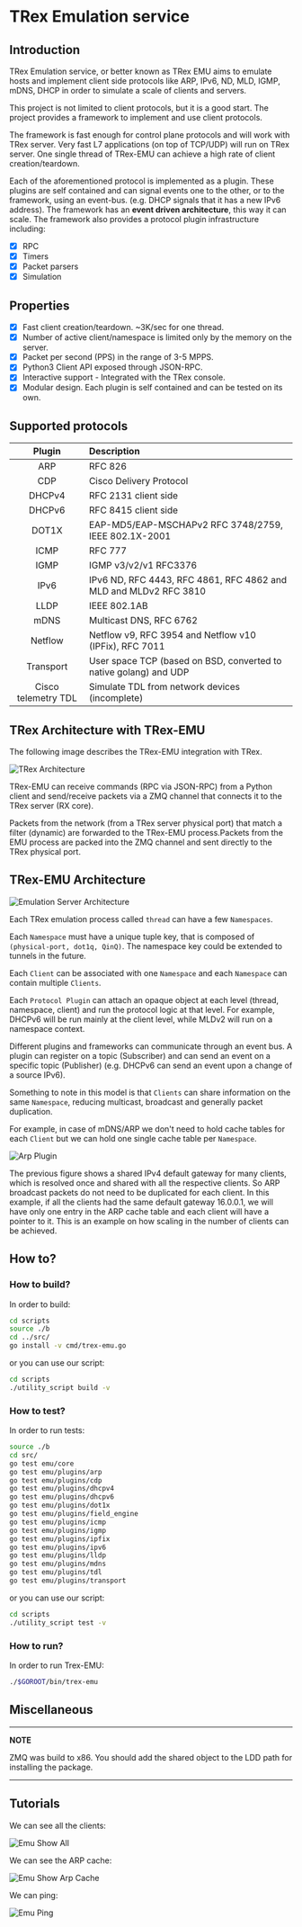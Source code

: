 # TRex Emulation service

## Introduction

TRex Emulation service, or better known as TRex EMU aims to emulate hosts and implement client side protocols like ARP, IPv6, ND, MLD, IGMP, mDNS, DHCP in order to simulate a scale of clients and servers.

This project is not limited to client protocols, but it is a good start. The project provides a framework to implement and use client protocols.

The framework is fast enough for control plane protocols and will work with TRex server. Very fast L7 applications (on top of TCP/UDP) will run on TRex server. One single thread of TRex-EMU can achieve a high rate of client creation/teardown.

Each of the aforementioned protocol is implemented as a plugin. These plugins are self contained and can signal events one to the other, or to the framework, using an event-bus. (e.g. DHCP signals that it has a new IPv6 address).
The framework has an **event driven architecture**, this way it can scale. The framework also provides a protocol plugin infrastructure including:

- [x] RPC
- [x] Timers
- [x] Packet parsers
- [x] Simulation

## Properties

- [x] Fast client creation/teardown. ~3K/sec for one thread.
- [x] Number of active client/namespace is limited only by the memory on the server.
- [x] Packet per second (PPS) in the range of 3-5 MPPS.
- [x] Python3 Client API exposed through JSON-RPC.
- [x] Interactive support - Integrated with the TRex console.
- [x] Modular design. Each plugin is self contained and can be tested on its own.

## Supported protocols


| Plugin               | Description            |
| :---------:          |:-----------------------|
| ARP                  | RFC 826                |
| CDP                  | Cisco Delivery Protocol|
| DHCPv4               | RFC 2131 client side   |
| DHCPv6               | RFC 8415 client side   |
| DOT1X                | EAP-MD5/EAP-MSCHAPv2  RFC 3748/2759, IEEE 802.1X-2001|
| ICMP                 | RFC 777                |
| IGMP                 | IGMP v3/v2/v1 RFC3376  |
| IPv6                 | IPv6 ND, RFC 4443, RFC 4861, RFC 4862 and MLD and MLDv2 RFC 3810|
| LLDP                 | IEEE 802.1AB
| mDNS                 | Multicast DNS, RFC 6762
| Netflow              | Netflow v9, RFC 3954 and Netflow v10 (IPFix), RFC 7011 |
| Transport            | User space TCP (based on BSD, converted to native golang) and UDP |
| Cisco telemetry TDL  | Simulate TDL from network devices (incomplete) |


## TRex Architecture with TRex-EMU

The following image describes the TRex-EMU integration with TRex.

![TRex Architecture](doc/images/trex_arch.png)

TRex-EMU can receive commands (RPC via JSON-RPC) from a Python client and send/receive packets via a ZMQ channel that connects it to the TRex server (RX core).

Packets from the network (from a TRex server physical port) that match a filter (dynamic) are forwarded to the TRex-EMU process.Packets from the EMU process are packed into the ZMQ channel and sent directly to the TRex physical port.

## TRex-EMU Architecture

![Emulation Server Architecture](doc/images/emu_arch.png)

Each TRex emulation process called `thread` can have a few `Namespaces`.

Each `Namespace` must have a unique tuple key, that is composed of `(physical-port, dot1q, QinQ)`. The namespace key could be extended to tunnels in the future. 

Each `Client` can be associated with one `Namespace` and each `Namespace` can contain multiple `Clients`.

Each `Protocol Plugin` can attach an opaque object at each level (thread, namespace, client) and run the protocol logic at that level. For example, DHCPv6 will be run mainly at the client level, while MLDv2 will run on a namespace context.

Different plugins and frameworks can communicate through an event bus. A plugin can register on a topic (Subscriber) and can send an event on a specific topic (Publisher) (e.g. DHCPv6 can send an event upon a change of a source IPv6).

Something to note in this model is that `Clients` can share information on the same `Namespace`, reducing multicast, broadcast and generally packet duplication.

For example, in case of mDNS/ARP we don't need to hold cache tables for each `Client` but we can hold one single cache table per `Namespace`.

![Arp Plugin](doc/images/emu_arp.png)

The previous figure shows a shared IPv4 default gateway for many clients, which is resolved once and shared with all the respective clients. So ARP broadcast packets do not need to be duplicated for each client.
In this example, if all the clients had the same default gateway 16.0.0.1, we will have only one entry in the ARP cache table and each client will have a pointer to it. This is an example on how scaling in the number of clients can be achieved.

## How to?

### How to build?

In order to build:

```bash
cd scripts
source ./b
cd ../src/
go install -v cmd/trex-emu.go
```
or you can use our script:

```bash
cd scripts
./utility_script build -v
```

### How to test?

In order to run tests:

```bash
source ./b
cd src/
go test emu/core
go test emu/plugins/arp 
go test emu/plugins/cdp
go test emu/plugins/dhcpv4
go test emu/plugins/dhcpv6
go test emu/plugins/dot1x
go test emu/plugins/field_engine
go test emu/plugins/icmp
go test emu/plugins/igmp
go test emu/plugins/ipfix
go test emu/plugins/ipv6
go test emu/plugins/lldp
go test emu/plugins/mdns
go test emu/plugins/tdl
go test emu/plugins/transport
```

or you can use our script:

```bash
cd scripts
./utility_script test -v
```

### How to run?

In order to run Trex-EMU:

```bash
./$GOROOT/bin/trex-emu 
```

## Miscellaneous

---
**NOTE**

ZMQ was build to x86. You should add the shared object to the LDD path for installing the package.

---

## Tutorials

We can see all the clients:

![Emu Show All](https://raw.githubusercontent.com/cisco-system-traffic-generator/trex-emu/master/doc/images/emu_show_all.gif)

We can see the ARP cache:

![Emu Show Arp Cache](https://raw.githubusercontent.com/cisco-system-traffic-generator/trex-emu/master/doc/images/emu_show_arp.gif)

We can ping:

![Emu Ping](https://raw.githubusercontent.com/cisco-system-traffic-generator/trex-emu/master/doc/images/emu_ping.gif)